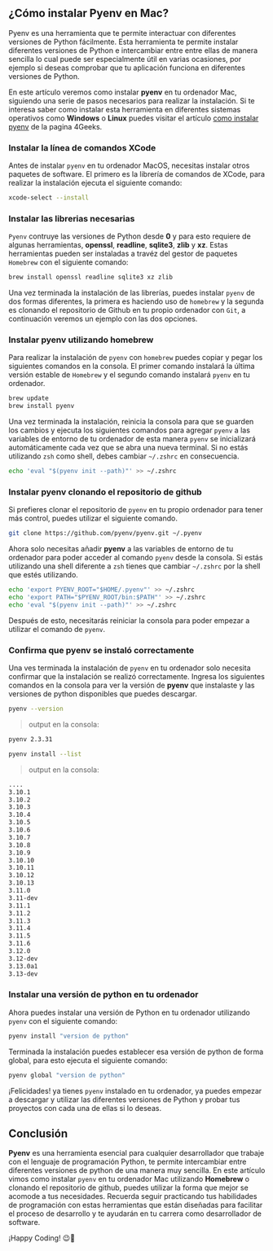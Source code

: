 
## ¿Cómo instalar Pyenv en Mac?

Pyenv es una herramienta que te permite interactuar con diferentes versiones de Python fácilmente. Esta herramienta te permite instalar diferentes versiones de Python e intercambiar entre entre ellas de manera sencilla lo cual puede ser especialmente útil en varias ocasiones, por ejemplo si deseas comprobar que tu aplicación funciona en diferentes versiones de Python.

En este artículo veremos como instalar **pyenv** en tu ordenador Mac, siguiendo una serie de pasos necesarios para realizar la instalación. Si te interesa saber como instalar esta herramienta en diferentes sistemas operativos como **Windows** o **Linux** puedes visitar el artículo [como instalar pyenv](https://4geeks.com/es/how-to/que-es-pyenv-y-como-instalar-pyenv) de la pagina 4Geeks.

### Instalar la línea de comandos XCode

Antes de instalar `pyenv` en tu ordenador MacOS, necesitas instalar otros paquetes de software. El primero es la librería de comandos de XCode, para realizar la instalación ejecuta el siguiente comando:

```bash
xcode-select --install
```

### Instalar las librerias necesarias

`Pyenv` contruye las versiones de Python desde **0** y para esto requiere de algunas herramientas, **openssl**,  **readline**, **sqlite3**, **zlib** y **xz**. Estas herramientas pueden ser instaladas a travéz del gestor de paquetes `Homebrew` con el siguiente comando:

```bash
brew install openssl readline sqlite3 xz zlib
```

Una vez terminada la instalación de las librerías, puedes instalar `pyenv` de dos formas diferentes, la primera es haciendo uso de `homebrew` y la segunda es clonando el repositorio de Github en tu propio ordenador con `Git`, a continuación veremos un ejemplo con las dos opciones.

### Instalar pyenv utilizando homebrew

Para realizar la instalación de `pyenv` con `homebrew` puedes copiar y pegar los siguientes comandos en la consola. El primer comando instalará la última versión estable de `Homebrew` y el segundo comando instalará `pyenv` en tu ordenador.
 
```bash
brew update
brew install pyenv
```

Una vez terminada la instalación, reinicia la consola para que se guarden los cambios y ejecuta los siguientes comandos para agregar `pyenv` a las variables de entorno de tu ordenador de esta manera `pyenv` se inicializará automáticamente cada vez que se abra una nueva terminal. Si no estás utilizando `zsh` como shell, debes cambiar `~/.zshrc` en consecuencia.

```bash
echo 'eval "$(pyenv init --path)"' >> ~/.zshrc
```

### Instalar pyenv clonando el repositorio de github

Si prefieres clonar el repositorio de `pyenv` en tu propio ordenador para tener más control, puedes utilizar el siguiente comando.

```bash
git clone https://github.com/pyenv/pyenv.git ~/.pyenv
```

Ahora solo necesitas añadir **pyenv** a las variables de entorno de tu ordenador para poder acceder al comando `pyenv` desde la consola. Si estás utilizando una shell diferente a `zsh` tienes que cambiar `~/.zshrc` por la shell que estés utilizando.

```bash
echo 'export PYENV_ROOT="$HOME/.pyenv"' >> ~/.zshrc
echo 'export PATH="$PYENV_ROOT/bin:$PATH"' >> ~/.zshrc
echo 'eval "$(pyenv init --path)"' >> ~/.zshrc
```

Después de esto, necesitarás reiniciar la consola para poder empezar a utilizar el comando de `pyenv`.

### Confirma que pyenv se instaló correctamente

Una ves terminada la instalación de `pyenv` en tu ordenador solo necesita confirmar que la instalación se realizó correctamente. Ingresa los siguientes comandos en la consola para ver la versión de **pyenv** que instalaste y las versiones de python disponibles que puedes descargar.

```bash
pyenv --version
```
> output en la consola:
```bash
pyenv 2.3.31
```
```bash
pyenv install --list
```
> output en la consola:
```bash
....
3.10.1
3.10.2
3.10.3
3.10.4
3.10.5
3.10.6
3.10.7
3.10.8
3.10.9
3.10.10
3.10.11
3.10.12
3.10.13
3.11.0
3.11-dev
3.11.1
3.11.2
3.11.3
3.11.4
3.11.5
3.11.6
3.12.0
3.12-dev
3.13.0a1
3.13-dev
```

### Instalar una versión de python en tu ordenador

Ahora puedes instalar una versión de Python en tu ordenador utilizando `pyenv` con el siguiente comando:

```bash
pyenv install "version de python"
```

Terminada la instalación puedes establecer esa versión de python de forma global, para esto ejecuta el siguiente comando:

```bash
pyenv global "version de python"
```

¡Felicidades! ya tienes `pyenv` instalado en tu ordenador, ya puedes empezar a descargar y utilizar las diferentes versiones de Python y probar tus proyectos con cada una de ellas si lo deseas.

## Conclusión

**Pyenv** es una herramienta esencial para cualquier desarrollador que trabaje con el lenguaje de programación Python, te permite intercambiar entre diferentes versiones de python de una manera muy sencilla. En este artículo vimos como instalar `pyenv` en tu ordenador Mac utilizando **Homebrew** o clonando el repositorio de github, puedes utilizar la forma que mejor se acomode a tus necesidades. Recuerda seguir practicando tus habilidades de programación con estas herramientas que están diseñadas para facilitar el proceso de desarrollo y te ayudarán en tu carrera como desarrollador de software.

¡Happy Coding! 😉👋
